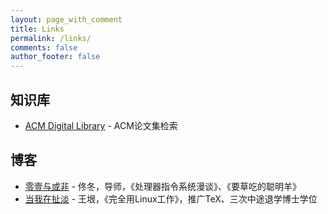```yaml
---
layout: page_with_comment
title: Links
permalink: /links/
comments: false
author_footer: false
---
```

## 知识库
* [ACM Digital Library](https://dl.acm.org/) - ACM论文集检索

## 博客 
* [零壹与或非](http://blog.sciencenet.cn/home.php?mod=space&uid=102148) - 佟冬，导师，《处理器指令系统漫谈》、《要草吃的聪明羊》
* [当我在扯淡](http://www.yinwang.org/) - 王垠，《完全用Linux工作》，推广TeX、三次中途退学博士学位


